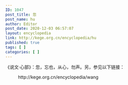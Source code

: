```yaml
---
ID: 1047
post_title: 忽
post_name: hu
author: Editor
post_date: 2020-12-03 06:57:07
layout: encyclopedia
link: http://kege.org.cn/encyclopedia/hu
published: true
tags: [ ]
categories: [ ]
---
```

<!-- wp:paragraph -->
<p>《说文·心部》：忽，忘也，从心，勿声。另，参见以下链接：</p>
<!-- /wp:paragraph -->

<!-- wp:core-embed/wordpress {"url":"http://kege.org.cn/encyclopedia/wang","type":"wp-embed","providerNameSlug":"kege-org-cn","className":""} -->
<figure class="wp-block-embed-wordpress wp-block-embed is-type-wp-embed is-provider-kege-org-cn"><div class="wp-block-embed__wrapper">
http://kege.org.cn/encyclopedia/wang
</div></figure>
<!-- /wp:core-embed/wordpress -->